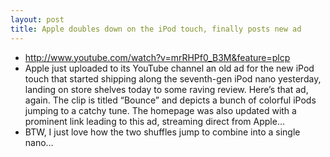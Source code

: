 ```yaml
---
layout: post
title: Apple doubles down on the iPod touch, finally posts new ad
---
```

* http://www.youtube.com/watch?v=mrRHPf0_B3M&feature=plcp
* Apple just uploaded to its YouTube channel an old ad for the new iPod touch that started shipping along the seventh-gen iPod nano yesterday, landing on store shelves today to some raving review. Here’s that ad, again. The clip is titled “Bounce” and depicts a bunch of colorful iPods jumping to a catchy tune. The homepage was also updated with a prominent link leading to this ad, streaming direct from Apple…
* BTW, I just love how the two shuffles jump to combine into a single nano…

